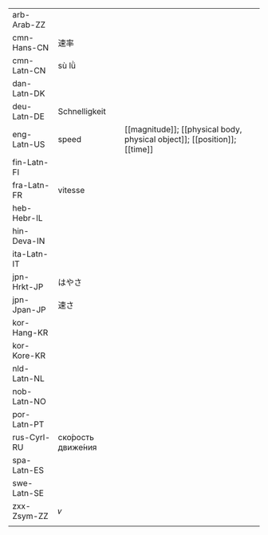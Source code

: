 | | | |
|-|-|-|
| arb-Arab-ZZ |  |  |
| cmn-Hans-CN | 速率 |  |
| cmn-Latn-CN | sù lǜ |  |
| dan-Latn-DK |  |  |
| deu-Latn-DE | Schnelligkeit |  |
| eng-Latn-US | speed | [[magnitude]]; [[physical body, physical object]]; [[position]]; [[time]] |
| fin-Latn-FI |  |  |
| fra-Latn-FR | vitesse |  |
| heb-Hebr-IL |  |  |
| hin-Deva-IN |  |  |
| ita-Latn-IT |  |  |
| jpn-Hrkt-JP | はやさ |  |
| jpn-Jpan-JP | 速さ |  |
| kor-Hang-KR |  |  |
| kor-Kore-KR |  |  |
| nld-Latn-NL |  |  |
| nob-Latn-NO |  |  |
| por-Latn-PT |  |  |
| rus-Cyrl-RU | ско́рость движе́ния |  |
| spa-Latn-ES |  |  |
| swe-Latn-SE |  |  |
| zxx-Zsym-ZZ | 𝑣 |  |
|  |  |  |
